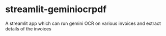 # streamlit-geminiocrpdf
A streamlit app which can run gemini OCR on various invoices and extract details of the invoices 
